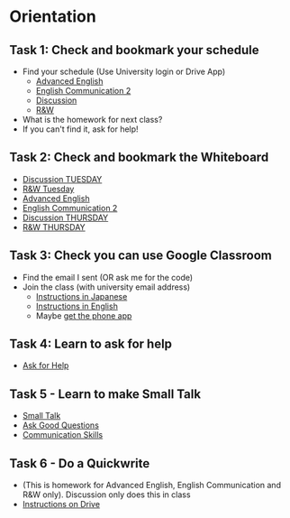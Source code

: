 # Orientation

## Task 1: Check and bookmark your schedule 
* Find your schedule (Use University login or Drive App)
    * [Advanced English](https://docs.google.com/document/d/10moADXSEd6NKBea0USmPEuw3r7wHuvyITKV6rsARb8U/edit?usp=sharing)
    * [English Communication 2](https://docs.google.com/document/d/1tSzk3ghyOK3ilXh7fd_fNtNRM-GZ7e_qtWh9_qjCDmo/edit?usp=sharing)
    * [Discussion](https://docs.google.com/document/d/1JIbOQeynJY_pzw05XWhMG8orwUswx5WVddW3VfKWqME/edit?usp=sharing)
    * [R&W](https://docs.google.com/document/d/1EPFvKcq3L5VTQ0KX8RT2KEKOvsh8j922auzHsFhxTtg/edit?usp=sharing)
* What is the homework for next class? 
* If you can't find it, ask for help! 

## Task 2: Check and bookmark the Whiteboard
* [Discussion TUESDAY](https://docs.google.com/document/d/19R-Mpn-DxkTb4VoL15ZhBEsoim1tzSJfKDUsXRWo-o0/edit?usp=sharing)
* [R&W Tuesday](https://docs.google.com/document/d/1qaxPmxC9FPhynya5hIap6nuvRUtTgiYO-JKWBv_axas/edit?usp=sharing)
* [Advanced English](https://docs.google.com/document/d/1yz-EABvMV5zeULnZ-LkhKpes_J6-T8ILN5VaNf0X_jk/edit?usp=sharing)
* [English Communication 2](https://docs.google.com/document/d/1tlmlXNpYTvZY-IsL-ntUhDqHxWiTTdXDUi5pdNfgoe4/edit?usp=sharing)
* [Discussion THURSDAY](https://docs.google.com/document/d/1nTMcWvw3umfnMFWEhh5uVj8__zV3I0NMRn9nrdxxVeY/edit?usp=sharing)
* [R&W THURSDAY](https://docs.google.com/document/d/1t_vA4UcMYIehYJHkQc0T1YzgL4XdPp7I8qcVyeQCI-I/edit?usp=sharing)

## Task 3: Check you can use Google Classroom
* Find the email I sent (OR ask me for the code)
* Join the class (with university email address)
   * [Instructions in Japanese](https://support.google.com/edu/classroom/answer/6020297?co=GENIE.Platform=iOS&hl=ja#zippy=%2C%E3%82%AF%E3%83%A9%E3%82%B9%E3%81%AE%E3%83%AA%E3%83%B3%E3%82%AF%E3%82%92%E4%BD%BF%E7%94%A8%E3%81%97%E3%81%A6%E5%8F%82%E5%8A%A0%E3%81%99%E3%82%8B%2C%E3%82%AF%E3%83%A9%E3%82%B9%E3%82%B3%E3%83%BC%E3%83%89%E3%82%92%E4%BD%BF%E7%94%A8%E3%81%97%E3%81%A6%E3%82%AF%E3%83%A9%E3%82%B9%E3%81%AB%E5%8F%82%E5%8A%A0%E3%81%99%E3%82%8B%2C%E6%8B%9B%E5%BE%85%E3%83%A1%E3%83%BC%E3%83%AB%E3%82%92%E4%BD%BF%E7%94%A8%E3%81%97%E3%81%A6%E5%8F%82%E5%8A%A0%E3%81%99%E3%82%8B%2C%E3%82%AF%E3%83%A9%E3%82%B9%E3%82%B3%E3%83%BC%E3%83%89%E3%82%92%E5%BF%98%E3%82%8C%E3%81%9F%E3%81%BE%E3%81%9F%E3%81%AF%E7%B4%9B%E5%A4%B1%E3%81%97%E3%81%9F%2C%E3%82%AF%E3%83%A9%E3%82%B9%E3%82%B3%E3%83%BC%E3%83%89%E3%82%92%E4%BD%BF%E7%94%A8%E3%81%A7%E3%81%8D%E3%81%AA%E3%81%84)
   * [Instructions in English](https://support.google.com/edu/classroom/answer/6020297?co=GENIE.Platform%253DiOS&hl=en#zippy=%2Cjoin-with-a-class-link%2Cjoin-with-a-class-code%2Cjoin-with-an-email-invite%2Ci-forgot-or-lost-the-class-code%2Cmy-class-code-doesnt-work)
   * Maybe [get the phone app](https://support.google.com/edu/classroom/answer/6118412?hl=ja)

## Task 4: Learn to ask for help
* [Ask for Help](Orientation-AskForHelp.md)


## Task 5 - Learn to make Small Talk
* [Small Talk](Orientation-SmallTalk)
* [Ask Good Questions](Orientation-AskGoodQuestions)
* [Communication Skills](Orientation-CommunicationSkills)

## Task 6 - Do a Quickwrite
* (This is homework for Advanced English, English Communication and R&W only). Discussion only does this in class
* [Instructions on Drive](https://docs.google.com/document/d/1ZILTkcv8nOrYRm11js5-KLiJZD0D0kmDnM8LiCH-MY4/edit?usp=sharing)
